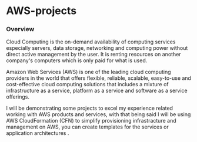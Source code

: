 # AWS-projects
### Overview

Cloud Computing is the on-demand availability of computing services especially servers, data storage, networking and computing power without direct active management by the user. It is renting resources on another company's computers which is only paid for what is used.

Amazon Web Services (AWS) is one of the leading cloud computing providers in the world that offers flexible, reliable, scalable, easy-to-use and cost-effective cloud computing solutions that includes a mixture of infrastructure as a service, platform as a service and software as a service offerings.

I will be demonstrating some projects to excel my experience related working with AWS products and services, with that being said I will be using AWS CloudFormation (CFN) to simplify provisioning infrastracture and management on AWS, you can create templates for the services or application architectures .
